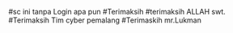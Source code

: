 #sc ini tanpa Login apa pun
#Terimaksih
#terimaksih ALLAH swt.
#Terimaksih Tim cyber pemalang
#Terimaskih mr.Lukman
